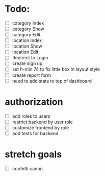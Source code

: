 # Todo:

- [ ] category Index
- [ ] category Show
- [ ] category Edit
- [ ] location Index
- [ ] location Show
- [ ] location Edit
- [ ] Redirect to Login
- [ ] create sign up
- [ ] set h-min 74 to fix little box in layout style 
- [ ] create report form 
- [ ] need to add stats to top of dashboard

# authorization

- [ ] add roles to users
- [ ] restrict backend by user role
- [ ] customize frontend by role
- [ ] add tests for backend 

# stretch goals

- [ ] confetti canon



